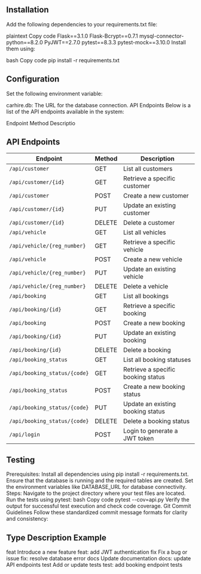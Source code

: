 ## Installation
Add the following dependencies to your requirements.txt file:

plaintext
Copy code
Flask==3.1.0
Flask-Bcrypt==0.7.1
mysql-connector-python==8.2.0
PyJWT==2.7.0
pytest==8.3.3
pytest-mock==3.10.0
Install them using:

bash
Copy code
pip install -r requirements.txt
## Configuration
Set the following environment variable:

carhire.db: The URL for the database connection.
API Endpoints
Below is a list of the API endpoints available in the system:

Endpoint	Method	Descriptio
## API Endpoints

| **Endpoint**                     | **Method** | **Description**                                   |
|-----------------------------------|------------|---------------------------------------------------|
| `/api/customer`                  | GET        | List all customers                               |
| `/api/customer/{id}`             | GET        | Retrieve a specific customer                     |
| `/api/customer`                  | POST       | Create a new customer                            |
| `/api/customer/{id}`             | PUT        | Update an existing customer                      |
| `/api/customer/{id}`             | DELETE     | Delete a customer                                |
| `/api/vehicle`                   | GET        | List all vehicles                                |
| `/api/vehicle/{reg_number}`      | GET        | Retrieve a specific vehicle                      |
| `/api/vehicle`                   | POST       | Create a new vehicle                             |
| `/api/vehicle/{reg_number}`      | PUT        | Update an existing vehicle                       |
| `/api/vehicle/{reg_number}`      | DELETE     | Delete a vehicle                                 |
| `/api/booking`                   | GET        | List all bookings                                |
| `/api/booking/{id}`              | GET        | Retrieve a specific booking                      |
| `/api/booking`                   | POST       | Create a new booking                             |
| `/api/booking/{id}`              | PUT        | Update an existing booking                       |
| `/api/booking/{id}`              | DELETE     | Delete a booking                                 |
| `/api/booking_status`            | GET        | List all booking statuses                        |
| `/api/booking_status/{code}`     | GET        | Retrieve a specific booking status               |
| `/api/booking_status`            | POST       | Create a new booking status                      |
| `/api/booking_status/{code}`     | PUT        | Update an existing booking status                |
| `/api/booking_status/{code}`     | DELETE     | Delete a booking status                          |
| `/api/login`                     | POST       | Login to generate a JWT token                    |

## Testing
Prerequisites:
Install all dependencies using pip install -r requirements.txt.
Ensure that the database is running and the required tables are created.
Set the environment variables like DATABASE_URL for database connectivity.
Steps:
Navigate to the project directory where your test files are located.
Run the tests using pytest:
bash
Copy code
pytest --cov=api.py
Verify the output for successful test execution and check code coverage.
Git Commit Guidelines
Follow these standardized commit message formats for clarity and consistency:

## Type	Description	Example
feat	Introduce a new feature	feat: add JWT authentication
fix	Fix a bug or issue	fix: resolve database error
docs	Update documentation	docs: update API endpoints
test	Add or update tests	test: add booking endpoint tests
